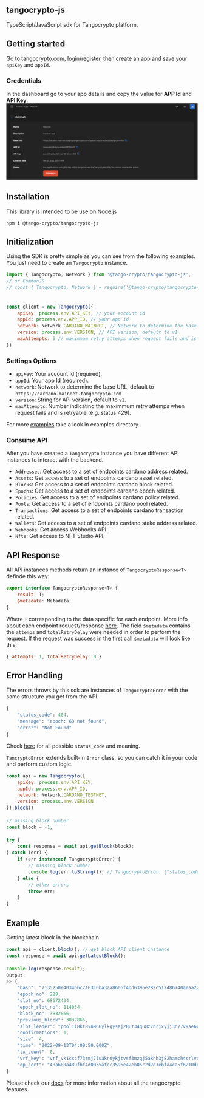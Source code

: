 ## tangocrypto-js

TypeScript/JavaScript sdk for Tangocrypto platform.

## Getting started
Go to [tangocrypto.com](https://www.tangocrypto.com), login/register, then create an app and save your `apiKey` and `appId`.

### Credentials
In the dashboard go to your app details and copy the value for **APP Id** and **API Key**.
![App](./images/app_id.png)

## Installation

This library is intended to be use on Node.js

```console
npm i @tango-crypto/tangocrypto-js
```

## Initialization

Using the SDK is pretty simple as you can see from the following examples. You just need to create an `Tangocrypto` instance. 


```js
import { Tangocrypto, Network } from '@tango-crypto/tangocrypto-js';
// or CommonJS
// const { Tangocrypto, Network } = require('@tango-crypto/tangocrypto-js');


const client = new Tangocrypto({
    apiKey: process.env.API_KEY, // your account id
    appId: process.env.APP_ID, // your app id
    network: Network.CARDANO_MAINNET, // Network to determine the base URL, default to https://cardano-mainnet.tangocrypto.com
    version: process.env.VERSION, // API version, default to v1
    maxAttempts: 5 // maximmum retry attemps when request fails and is retryable (e.g. status 429) 
})
```

### Settings Options
* `apiKey`: Your account Id (required).
* `appId`: Your app Id (required).
* `network`: Network to determine the base URL, default to `https://cardano-mainnet.tangocrypto.com`
* `version`: String for API version, default to `v1`.
* `maxAttempts`: Number indicating the maximmum retry attemps when request fails and is retryable (e.g. status 429).

For more [examples](https://www.github.com/tango-crypto/tangocrypto-js/examples/) take a look in examples directory.

### Consume API
After you have created a `Tangocrypto` instance you have different API instances to interact with the backend. 

* `Addresses`: Get access to a set of endpoints cardano address related.
* `Assets`: Get access to a set of endpoints cardano asset related.
* `Blocks`: Get access to a set of endpoints cardano block related.
* `Epochs`: Get access to a set of endpoints cardano epoch related.
* `Policies`: Get access to a set of endpoints cardano policy related.
* `Pools`: Get access to a set of endpoints cardano pool related.
* `Transactions`: Get access to a set of endpoints cardano transaction related.
* `Wallets`: Get access to a set of endpoints cardano stake address related.
* `Webhooks`: Get access Webhooks API.
* `Nfts`: Get access to NFT Studio API.

## API Response
All API instances methods return an instance of `TangocryptoResponse<T>` definde this way:
```js
export interface TangocryptoResponse<T> {
    result: T;
    $metadata: Metadata;
}
```
Where `T` corresponding to the data specific for each endpoint. More info about each endpoint request/response [here](https://www.tangocrypto.com/api-reference). The field `$metadata` contains the `attemps` and `totalRetryDelay` were needed in order to perform the request. If the request was success in the first call `$metadata` will look like this:
```js
{ attempts: 1, totalRetryDelay: 0 }
```

## Error Handling
The errors throws by this sdk are instances of `TangocryptoError` with the same structure you get from the API.
```js
{
    "status_code": 404,
    "message": "epoch: 63 not found",
    "error": "Not Found"
}
``` 
Check [here](https://www.tangocrypto.com/api-reference/#/errors) for all possible `status_code` and meaning.

`TancryptoError` extends built-in `Error` class, so you can catch it in your code and perform custom logic.

```js
const api = new Tangocrypto({
    apiKey: process.env.API_KEY,
    appId: process.env.APP_ID,
    network: Network.CARDANO_TESTNET,
    version: process.env.VERSION
}).block()

// missing block number
const block = -1;

try {
    const response = await api.getBlock(block);
} catch (err) {
    if (err instanceof TangocryptoError) {
        // missing block number
        console.log(err.toString()); // TangocryptoError: {"status_code":404,"message":"block number: -1 not found","error":"Not Found"}
    } else {
        // other errors
        throw err;
    }
}
```


## Example

Getting latest block in the blockchain
```js
const api = client.block(); // get block API client instance
const response = await api.getLatestBlock();

console.log(response.result);
Output:
>> {
    "hash": "7135250e403466c2163c6ba3aa8606f4dd6396e282c512486740aeaa220fbaf9",
    "epoch_no": 229,
    "slot_no": 68672434,
    "epoch_slot_no": 114034,
    "block_no": 3832866,
    "previous_block": 3832865,
    "slot_leader": "pool1l8kt8vn966ylkgysaj28ut34qu8z7nrjxyjj3n77v9ae6clyjfp",
    "confirmations": 1,
    "size": 4,
    "time": "2022-09-13T04:00:50.000Z",
    "tx_count": 0,
    "vrf_key": "vrf_vk1cxcf73rmj7luakn0ykjtvsf3mzqj5akhh3j82hamch4srlvx37tsy2gg35",
    "op_cert": "48a680a489fbf4d0035afec3596e42eb05c2d2d3ebfa4ca5f6210ddb74d7facc"
}
```

Please check our [docs](https://docs.tangocrypto.com/) for more information about all the tangocrypto features.


